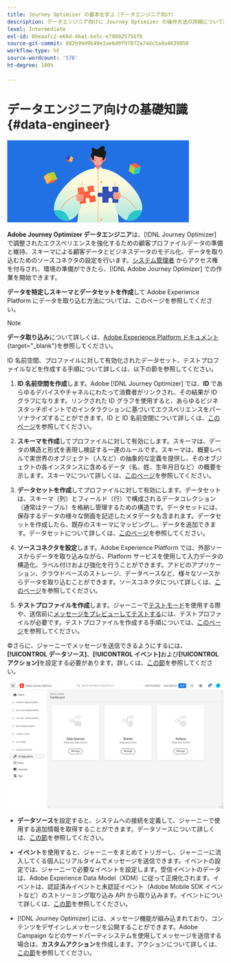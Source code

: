 ```yaml
---
title: Journey Optimizer の基本を学ぶ（データエンジニア向け）
description: データエンジニア向けに Journey Optimizer の操作方法の詳細について説明します
level: Intermediate
exl-id: 8beaafc2-e68d-46a1-be5c-e70892575bfb
source-git-commit: 882b99d9b49e1ae6d0f97872a74dc5a8a4639050
workflow-type: ht
source-wordcount: '578'
ht-degree: 100%

---
```


# データエンジニア向けの基礎知識 {#data-engineer}

![データエンジニア](assets/do-not-localize/user-1.png)

**Adobe Journey Optimizer データエンジニア**&#x200B;は、[!DNL Journey Optimizer] で調整されたエクスペリエンスを強化するための顧客プロファイルデータの準備と維持、スキーマによる顧客データとビジネスデータのモデル化、データを取り込むためのソースコネクタの設定を行います。[システム管理者](administrator.md) からアクセス権を付与され、環境の準備ができたら、[!DNL Adobe Journey Optimizer] での作業を開始できます。


**データを特定しスキーマとデータセットを作成**&#x200B;して Adobe Experience Platform にデータを取り込む方法については、このページを参照してください。

>[!NOTE]
>
>**データ取り込み**&#x200B;について詳しくは、[Adobe Experience Platform ドキュメント](https://experienceleague.adobe.com/docs/experience-platform/ingestion/home.html?lang=ja){target=&quot;_blank&quot;}を参照してください。

ID 名前空間、プロファイルに対して有効化されたデータセット、テストプロファイルなどを作成する手順について詳しくは、以下の節を参照してください。

1. **ID 名前空間を作成**&#x200B;します。Adobe [!DNL Journey Optimizer] では、**ID** であらゆるデバイスやチャネルにわたって消費者がリンクされ、その結果が ID グラフになります。リンクされた ID グラフを使用すると、あらゆるビジネスタッチポイントでのインタラクションに基づいてエクスペリエンスをパーソナライズすることができます。ID と ID 名前空間について詳しくは、[このページ](../get-started-identity.md)を参照してください。

1. **スキーマを作成**&#x200B;してプロファイルに対して有効にします。スキーマは、データの構造と形式を表現し検証する一連のルールです。スキーマは、概要レベルで実世界のオブジェクト（人など）の抽象的な定義を提供し、そのオブジェクトの各インスタンスに含めるデータ（名、姓、生年月日など）の概要を示します。スキーマについて詳しくは、[このページ](../get-started-schemas.md)を参照してください。

1. **データセットを作成**&#x200B;してプロファイルに対して有効にします。データセットは、スキーマ（列）とフィールド（行）で構成されるデータコレクション（通常はテーブル）を格納し管理するための構造です。データセットには、保存するデータの様々な側面を記述したメタデータも含まれます。データセットを作成したら、既存のスキーマにマッピングし、データを追加できます。データセットについて詳しくは、[このページ](../get-started-datasets.md)を参照してください。

1. **ソースコネクタを設定**&#x200B;します。Adobe Experience Platform では、外部ソースからデータを取り込みながら、Platform サービスを使用して入力データの構造化、ラベル付けおよび強化を行うことができます。アドビのアプリケーション、クラウドベースのストレージ、データベースなど、様々なソースからデータを取り込むことができます。ソースコネクタについて詳しくは、[このページ](../get-started-sources.md)を参照してください。

1. **テストプロファイルを作成**&#x200B;します。ジャーニーで[テストモード](../../building-journeys/testing-the-journey.md)を使用する際や、送信前に[メッセージをプレビューしてテストする](../../messages/preview.md)には、テストプロファイルが必要です。テストプロファイルを作成する手順については、[このページ](../../building-journeys/creating-test-profiles.md)を参照してください。


©さらに、ジャーニーでメッセージを送信できるようにするには、**[!UICONTROL データソース]**、**[!UICONTROL イベント]**&#x200B;および&#x200B;**[!UICONTROL アクション]**&#x200B;を設定する必要があります。詳しくは、[この節](../../configuration/about-data-sources-events-actions.md)を参照してください。

![](../assets/admin-menu.png)

* **データソース**&#x200B;を設定すると、システムへの接続を定義して、ジャーニーで使用する追加情報を取得することができます。データソースについて詳しくは、[この節](../../datasource/about-data-sources.md)を参照してください。

* **イベント**&#x200B;を使用すると、ジャーニーをまとめてトリガーし、ジャーニーに流入してくる個人にリアルタイムでメッセージを送信できます。イベントの設定では、ジャーニーで必要なイベントを設定します。受信イベントのデータは、Adobe Experience Data Model（XDM）に従って正規化されます。イベントは、認証済みイベントと未認証イベント（Adobe Mobile SDK イベントなど）のストリーミング取り込み API から取り込みます。イベントについて詳しくは、[この節](../../event/about-events.md)を参照してください。

* [!DNL Journey Optimizer] には、メッセージ機能が組み込まれており、コンテンツをデザインしメッセージを公開することができます。Adobe Campaign などのサードパーティシステムを使用してメッセージを送信する場合は、**カスタムアクション**&#x200B;を作成します。アクションについて詳しくは、[この節](../../action/action.md)を参照してください。
